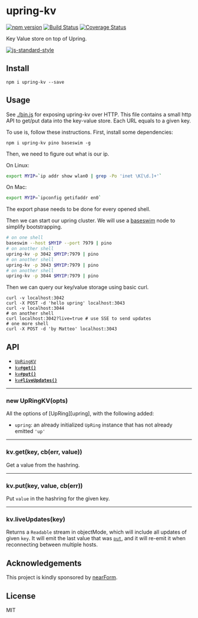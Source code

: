 # upring-kv

[![npm version][npm-badge]][npm-url]
[![Build Status][travis-badge]][travis-url]
[![Coverage Status][coveralls-badge]][coveralls-url]

Key Value store on top of Upring.

[![js-standard-style](https://raw.githubusercontent.com/feross/standard/master/badge.png)](https://github.com/feross/standard)

## Install

```
npm i upring-kv --save
```

## Usage

See [./bin.js](./bin.js) for exposing upring-kv over HTTP.
This file contains a small http API to get/put data into the
key-value store. Each URL equals to a given key.

To use is, follow these instructions. First, install some
dependencies:

```
npm i upring-kv pino baseswim -g
```

Then, we need to figure out what is our ip.

On Linux:

```sh
export MYIP=`ip addr show wlan0 | grep -Po 'inet \K[\d.]+'`
```

On Mac:

```sh
export MYIP=`ipconfig getifaddr en0`
```

The export phase needs to be done for every opened shell.

Then we can start our upring cluster. We will use a
[baseswim](http://npm.im/baseswim) node to simplify bootstrapping.

```sh
# on one shell
baseswim --host $MYIP --port 7979 | pino
# on another shell
upring-kv -p 3042 $MYIP:7979 | pino
# on another shell
upring-kv -p 3043 $MYIP:7979 | pino
# on another shell
upring-kv -p 3044 $MYIP:7979 | pino
```

Then we can query our key/value storage using basic curl.

```
curl -v localhost:3042
curl -X POST -d 'hello upring' localhost:3043
curl -v localhost:3044
# on another shell
curl localhost:3042?live=true # use SSE to send updates
# one more shell
curl -X POST -d 'by Matteo' localhost:3043
```

## API

  * <a href="#constructor"><code>UpRingKV</code></a>
  * <a href="#get"><code>kv#<b>get()</b></code></a>
  * <a href="#put"><code>kv#<b>put()</b></code></a>
  * <a href="#liveUpdates"><code>kv#<b>liveUpdates()</b></code></a>

-------------------------------------------------------
<a name="constructor"></a>
### new UpRingKV(opts)

All the options of [UpRing][upring], with the following added:

* `upring`: an already initialized `UpRing` instance that has not
  already emitted `'up'`

-------------------------------------------------------
<a name="get"></a>
### kv.get(key, cb(err, value))

Get a value from the hashring.

-------------------------------------------------------
<a name="put"></a>
### kv.put(key, value, cb(err))

Put `value` in the hashring for the given key.

-------------------------------------------------------
<a name="liveUpdates"></a>
### kv.liveUpdates(key)

Returns a `Readable` stream in objectMode, which will include
all updates of given `key`.
It will emit the last value that was [`put`](#put), and it will re-emit
it when reconnecting between multiple hosts.

<a name="acknowledgements"></a>
## Acknowledgements

This project is kindly sponsored by [nearForm](http://nearform.com).

## License

MIT

[coveralls-badge]: https://coveralls.io/repos/github/mcollina/upring-kv/badge.svg?branch=master
[coveralls-url]: https://coveralls.io/github/mcollina/upring-kv?branch=master
[npm-badge]: https://badge.fury.io/js/upring-kv.svg
[npm-url]: https://badge.fury.io/js/upring-kv
[travis-badge]: https://api.travis-ci.org/mcollina/upring-kv.svg
[travis-url]: https://travis-ci.org/mcollina/upring-kv

